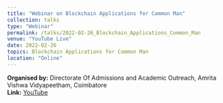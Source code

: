 ```yaml
---
title: "Webinar on Blockchain Applications for Common Man"
collection: talks
type: "Webinar"
permalink: /talks/2022-02-26_Blockchain_Applications_Common_Man
venue: "YouTube Live"
date: 2022-02-26
topics: Blockchain Applications for Common Man
location: "Online"
---
```


**Organised by:** Directorate Of Admissions and Academic Outreach, Amrita Vishwa Vidyapeetham, Coimbatore <br/>
**Link:** [YouTube](https://youtu.be/lwzVDFfZ9H8)
